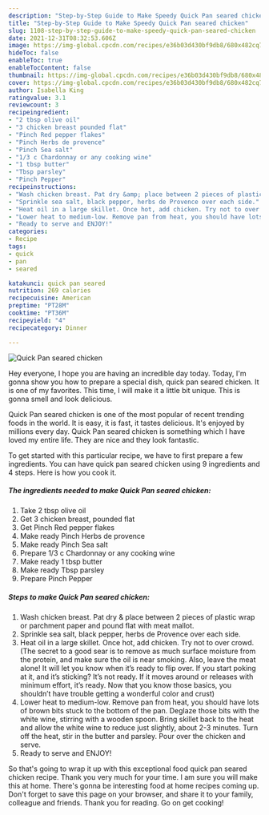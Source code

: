```yaml
---
description: "Step-by-Step Guide to Make Speedy Quick Pan seared chicken"
title: "Step-by-Step Guide to Make Speedy Quick Pan seared chicken"
slug: 1108-step-by-step-guide-to-make-speedy-quick-pan-seared-chicken
date: 2021-12-31T08:32:53.606Z
image: https://img-global.cpcdn.com/recipes/e36b03d430bf9db8/680x482cq70/quick-pan-seared-chicken-recipe-main-photo.jpg
hideToc: false
enableToc: true
enableTocContent: false
thumbnail: https://img-global.cpcdn.com/recipes/e36b03d430bf9db8/680x482cq70/quick-pan-seared-chicken-recipe-main-photo.jpg
cover: https://img-global.cpcdn.com/recipes/e36b03d430bf9db8/680x482cq70/quick-pan-seared-chicken-recipe-main-photo.jpg
author: Isabella King
ratingvalue: 3.1
reviewcount: 3
recipeingredient:
- "2 tbsp olive oil"
- "3 chicken breast pounded flat"
- "Pinch Red pepper flakes"
- "Pinch Herbs de provence"
- "Pinch Sea salt"
- "1/3 c Chardonnay or any cooking wine"
- "1 tbsp butter"
- "Tbsp parsley"
- "Pinch Pepper"
recipeinstructions:
- "Wash chicken breast. Pat dry &amp; place between 2 pieces of plastic wrap or parchment paper and pound flat with meat mallot."
- "Sprinkle sea salt, black pepper, herbs de Provence over each side."
- "Heat oil in a large skillet. Once hot, add chicken. Try not to over crowd. (The secret to a good sear is to remove as much surface moisture from the protein, and make sure the oil is near smoking. Also, leave the meat alone! It will let you know when it’s ready to flip over. If you start poking at it, and it’s sticking? It’s not ready. If it moves around or releases with minimum effort, it’s ready. Now that you know those basics, you shouldn’t have trouble getting a wonderful color and crust)"
- "Lower heat to medium-low. Remove pan from heat, you should have lots of brown bits stuck to the bottom of the pan. Deglaze those bits with the white wine, stirring with a wooden spoon. Bring skillet back to the heat and allow the white wine to reduce just slightly, about 2-3 minutes. Turn off the heat, stir in the butter and parsley. Pour over the chicken and serve."
- "Ready to serve and ENJOY!"
categories:
- Recipe
tags:
- quick
- pan
- seared

katakunci: quick pan seared 
nutrition: 269 calories
recipecuisine: American
preptime: "PT28M"
cooktime: "PT36M"
recipeyield: "4"
recipecategory: Dinner

---
```



![Quick Pan seared chicken](https://img-global.cpcdn.com/recipes/e36b03d430bf9db8/680x482cq70/quick-pan-seared-chicken-recipe-main-photo.jpg)

Hey everyone, I hope you are having an incredible day today. Today, I'm gonna show you how to prepare a special dish, quick pan seared chicken. It is one of my favorites. This time, I will make it a little bit unique. This is gonna smell and look delicious.



Quick Pan seared chicken is one of the most popular of recent trending foods in the world. It is easy, it is fast, it tastes delicious. It's enjoyed by millions every day. Quick Pan seared chicken is something which I have loved my entire life. They are nice and they look fantastic.


To get started with this particular recipe, we have to first prepare a few ingredients. You can have quick pan seared chicken using 9 ingredients and 4 steps. Here is how you cook it.

<!--inarticleads1-->

##### The ingredients needed to make Quick Pan seared chicken:

1. Take 2 tbsp olive oil
1. Get 3 chicken breast, pounded flat
1. Get Pinch Red pepper flakes
1. Make ready Pinch Herbs de provence
1. Make ready Pinch Sea salt
1. Prepare 1/3 c Chardonnay or any cooking wine
1. Make ready 1 tbsp butter
1. Make ready Tbsp parsley
1. Prepare Pinch Pepper




<!--inarticleads2-->

##### Steps to make Quick Pan seared chicken:

1. Wash chicken breast. Pat dry &amp; place between 2 pieces of plastic wrap or parchment paper and pound flat with meat mallot.
1. Sprinkle sea salt, black pepper, herbs de Provence over each side.
1. Heat oil in a large skillet. Once hot, add chicken. Try not to over crowd. (The secret to a good sear is to remove as much surface moisture from the protein, and make sure the oil is near smoking. Also, leave the meat alone! It will let you know when it’s ready to flip over. If you start poking at it, and it’s sticking? It’s not ready. If it moves around or releases with minimum effort, it’s ready. Now that you know those basics, you shouldn’t have trouble getting a wonderful color and crust)
1. Lower heat to medium-low. Remove pan from heat, you should have lots of brown bits stuck to the bottom of the pan. Deglaze those bits with the white wine, stirring with a wooden spoon. Bring skillet back to the heat and allow the white wine to reduce just slightly, about 2-3 minutes. Turn off the heat, stir in the butter and parsley. Pour over the chicken and serve.
1. Ready to serve and ENJOY!



So that's going to wrap it up with this exceptional food quick pan seared chicken recipe. Thank you very much for your time. I am sure you will make this at home. There's gonna be interesting food at home recipes coming up. Don't forget to save this page on your browser, and share it to your family, colleague and friends. Thank you for reading. Go on get cooking!
